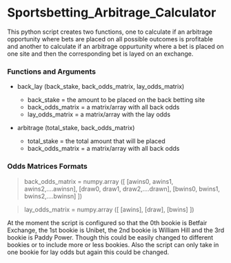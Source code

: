 # Sportsbetting_Arbitrage_Calculator
This python script creates two functions, one to calculate if an arbitrage opportunity where bets are placed on all possible outcomes is profitable and another to calculate if an arbitrage oppurtunity where a bet is placed on one site and then the corresponding bet is layed on an exchange.

### Functions and Arguments

- back_lay (back_stake, back_odds_matrix, lay_odds_matrix)
	- back_stake = the amount to be placed on the back betting site
	- back_odds_matrix = a matrix/array with all back odds
	- lay_odds_matrix = a matrix/array with the lay odds

- arbitrage (total_stake, back_odds_matrix)
	- total_stake = the total amount that will be placed
	- back_odds_matrix = a matrix/array with all back odds
	
	
### Odds Matrices Formats

> back_odds_matrix = numpy.array ([ [awins0, awins1, awins2,....awinsn], [draw0, draw1, draw2,....drawn], [bwins0, bwins1, bwins2,....bwinsn] ])

> lay_odds_matrix = numpy.array ([ [awins], [draw], [bwins] ])

At the moment the script is configured so that the 0th bookie is Betfair Exchange, the 1st bookie is Unibet, the 2nd bookie is William Hill and the 3rd bookie is Paddy Power. Though this could be easily changed to different bookies or to include more or less bookies. Also the script can only take in one bookie for lay odds but again this could be changed.
